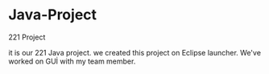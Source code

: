 # Java-Project
221 Project

it is our 221 Java project. we created this project on Eclipse launcher. We've worked on GUİ with my team member.
